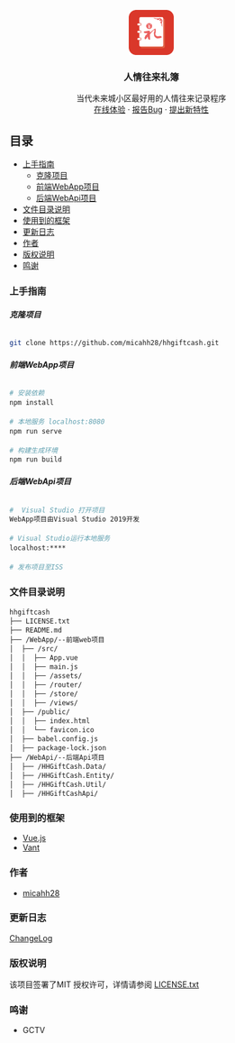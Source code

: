 <p align="center">
  <a href="https://github.com/micahh28/hhgiftcash">
    <img src="doc/logo.png" alt="Logo" width="80" height="80">
  </a>

  <h3 align="center">人情往来礼簿</h3>
  <p align="center">
    当代未来城小区最好用的人情往来记录程序
    <br />
    <a href="http://www.dcaphuan.host/">在线体验</a>
    ·
    <a href="https://github.com/micahh28/hhgiftcash/issues">报告Bug</a>
    ·
    <a href="https://github.com/micahh28/hhgiftcash/issues">提出新特性</a>
  </p>

</p>

 
## 目录

- [上手指南](#上手指南)
  - [克隆项目](#克隆项目)
  - [前端WebApp项目](#前端WebApp项目)
  - [后端WebApi项目](#后端WebApi项目)
- [文件目录说明](#文件目录说明)
- [使用到的框架](#使用到的框架)
- [更新日志](#更新日志)
- [作者](#作者)
- [版权说明](#版权说明)
- [鸣谢](#鸣谢)

### 上手指南

###### **克隆项目**
```bash
git clone https://github.com/micahh28/hhgiftcash.git
```

###### **前端WebApp项目**

```bash
# 安装依赖
npm install

# 本地服务 localhost:8080
npm run serve

# 构建生成环境
npm run build
```

###### **后端WebApi项目**

```bash
#  Visual Studio 打开项目
WebApp项目由Visual Studio 2019开发

# Visual Studio运行本地服务 
localhost:****

# 发布项目至ISS
```

### 文件目录说明

```
hhgiftcash 
├── LICENSE.txt
├── README.md
├── /WebApp/--前端web项目
│  ├── /src/
│  │  ├── App.vue
│  │  ├── main.js
│  │  ├── /assets/
│  │  ├── /router/
│  │  ├── /store/
│  │  ├── /views/
│  ├── /public/
│  │  ├── index.html
│  │  └── favicon.ico
│  ├── babel.config.js
│  ├── package-lock.json
├── /WebApi/--后端Api项目
│  ├── /HHGiftCash.Data/
│  ├── /HHGiftCash.Entity/
│  ├── /HHGiftCash.Util/
│  ├── /HHGiftCashApi/
```

### 使用到的框架

- [Vue.js](https://github.com/vuejs/vue)
- [Vant](https://github.com/youzan/vant)

### 作者

- [micahh28](https://github.com/micahh28)


### 更新日志

[ChangeLog](https://github.com/micahh28/hhgiftcash/releases)

### 版权说明

该项目签署了MIT 授权许可，详情请参阅 [LICENSE.txt](https://github.com/micahh28/hhgiftcash/blob/master/LICENSE)

### 鸣谢

- GCTV

<!-- links -->
[license-url]: https://github.com/micahh28/hhgiftcash/blob/master/LICENSE.txt

